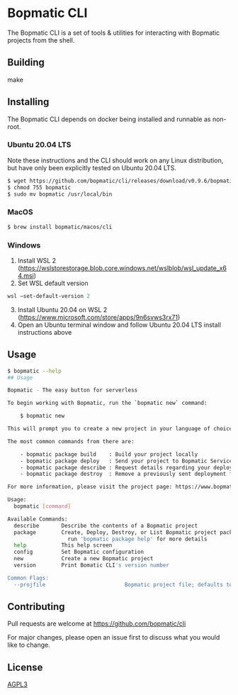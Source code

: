 # Bopmatic CLI

The Bopmatic CLI is a set of tools & utilities for interacting with
Bopmatic projects from the shell. 

## Building

make

## Installing

The Bopmatic CLI depends on docker being installed and runnable as non-root. 

### Ubuntu 20.04 LTS

Note these instructions and the CLI should work on any Linux
distribution, but have only been explicitly tested on Ubuntu 20.04
LTS.

```bash
$ wget https://github.com/bopmatic/cli/releases/download/v0.9.6/bopmatic
$ chmod 755 bopmatic
$ sudo mv bopmatic /usr/local/bin
```

### MacOS

```bash
$ brew install bopmatic/macos/cli
```

### Windows

1. Install WSL 2 (https://wslstorestorage.blob.core.windows.net/wslblob/wsl_update_x64.msi)
2. Set WSL default version
```powershell
wsl –set-default-version 2
```
3. Install Ubuntu 20.04 on WSL 2 (https://www.microsoft.com/store/apps/9n6svws3rx71)
3. Open an Ubuntu terminal window and follow Ubuntu 20.04 LTS install instructions above


## Usage

```bash
$ bopmatic --help
## Usage

Bopmatic - The easy button for serverless

To begin working with Bopmatic, run the `bopmatic new` command:

    $ bopmatic new

This will prompt you to create a new project in your language of choice.

The most common commands from there are:

    - bopmatic package build    : Build your project locally
    - bopmatic package deploy   : Send your project to Bopmatic ServiceRunner for deployment
    - bopmatic package describe : Request details regarding your deployed package
    - bopmatic package destroy  : Remove a previously sent deployment from Bopmatic ServiceRunner

For more information, please visit the project page: https://www.bopmatic.com/docs/

Usage:
  bopmatic [command]

Available Commands:
  describe       Describe the contents of a Bopmatic project
  package        Create, Deploy, Destroy, or List Bopmatic project packages
                   run 'bopmatic package help' for more details
  help           This help screen
  config         Set Bopmatic configuration
  new            Create a new Bopmatic project
  version        Print Bomatic CLI's version number

Common Flags:
  --projfile                         Bopmatic project file; defaults to Bopmatic.yaml
```

## Contributing
Pull requests are welcome at https://github.com/bopmatic/cli

For major changes, please open an issue first to discuss what you
would like to change.

## License
[AGPL3](https://www.gnu.org/licenses/agpl-3.0.en.html)

